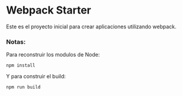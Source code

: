 # Webpack Starter

Este es el proyecto inicial para crear aplicaciones utilizando webpack.

### Notas:
Para reconstruir los modulos de Node:
```
npm install
```

Y para construir el build:
```
npm run build
```
